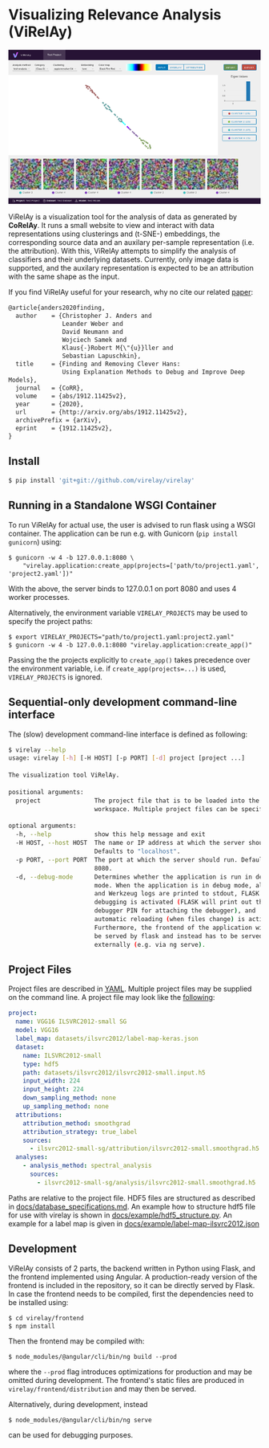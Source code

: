 # Visualizing Relevance Analysis (ViRelAy)
![ViRelAy Screenshot](docs/img/virelay-screenshot.png)

ViRelAy is a visualization tool for the analysis of data as generated by **CoRelAy**.
It runs a small website to view and interact with data representations using clusterings and
(t-SNE-) embeddings, the corresponding source data and an auxilary per-sample representation (i.e. the attribution).
With this, ViRelAy attempts to simplify the analysis of classifiers and their underlying datasets.
Currently, only image data is supported, and the auxilary representation is expected to be an attribution with the same shape as the input.

If you find ViRelAy useful for your research, why no cite our related [paper](https://arxiv.org/abs/1912.11425v2):
```
@article{anders2020finding,
  author    = {Christopher J. Anders and
               Leander Weber and
               David Neumann and
               Wojciech Samek and
               Klaus{-}Robert M{\"{u}}ller and
               Sebastian Lapuschkin},
  title     = {Finding and Removing Clever Hans:
               Using Explanation Methods to Debug and Improve Deep Models},
  journal   = {CoRR},
  volume    = {abs/1912.11425v2},
  year      = {2020},
  url       = {http://arxiv.org/abs/1912.11425v2},
  archivePrefix = {arXiv},
  eprint    = {1912.11425v2},
}
```

## Install
```sh
$ pip install 'git+git://github.com/virelay/virelay'
```

## Running in a Standalone WSGI Container
To run ViRelAy for actual use, the user is advised to run flask using a WSGI container.
The application can be run e.g. with Gunicorn (`pip install gunicorn`) using:

```shell
$ gunicorn -w 4 -b 127.0.0.1:8080 \
    "virelay.application:create_app(projects=['path/to/project1.yaml', 'project2.yaml'])"
```
With the above, the server binds to 127.0.0.1 on port 8080 and uses 4 worker processes.

Alternatively, the environment variable `VIRELAY_PROJECTS` may be used to specify the project paths:
```shell
$ export VIRELAY_PROJECTS="path/to/project1.yaml:project2.yaml"
$ gunicorn -w 4 -b 127.0.0.1:8080 "virelay.application:create_app()"
```

Passing the the projects explicitly to `create_app()` takes precedence over the
environment variable, i.e. if `create_app(projects=...)` is used,
`VIRELAY_PROJECTS` is ignored.


## Sequential-only development command-line interface
The (slow) development command-line interface is defined as following:

```sh
$ virelay --help
usage: virelay [-h] [-H HOST] [-p PORT] [-d] project [project ...]

The visualization tool ViRelAy.

positional arguments:
  project               The project file that is to be loaded into the
                        workspace. Multiple project files can be specified.

optional arguments:
  -h, --help            show this help message and exit
  -H HOST, --host HOST  The name or IP address at which the server should run.
                        Defaults to "localhost".
  -p PORT, --port PORT  The port at which the server should run. Defaults to
                        8080.
  -d, --debug-mode      Determines whether the application is run in debug
                        mode. When the application is in debug mode, all FLASK
                        and Werkzeug logs are printed to stdout, FLASK
                        debugging is activated (FLASK will print out the
                        debugger PIN for attaching the debugger), and
                        automatic reloading (when files change) is activated.
                        Furthermore, the frontend of the application will not
                        be served by flask and instead has to be served
                        externally (e.g. via ng serve).
```


## Project Files
Project files are described in [YAML](https://yaml.org/).
Multiple project files may be supplied on the command line.
A project file may look like the [following](docs/example/project-ilsvrc2012-sg.yaml):

```yaml
project:
  name: VGG16 ILSVRC2012-small SG
  model: VGG16
  label_map: datasets/ilsvrc2012/label-map-keras.json
  dataset:
    name: ILSVRC2012-small
    type: hdf5
    path: datasets/ilsvrc2012/ilsvrc2012-small.input.h5
    input_width: 224
    input_height: 224
    down_sampling_method: none
    up_sampling_method: none
  attributions:
    attribution_method: smoothgrad
    attribution_strategy: true_label
    sources:
      - ilsvrc2012-small-sg/attribution/ilsvrc2012-small.smoothgrad.h5
  analyses:
    - analysis_method: spectral_analysis
      sources:
        - ilsvrc2012-small-sg/analysis/ilsvrc2012-small.smoothgrad.h5
```

Paths are relative to the project file. HDF5 files are structured as described in [docs/database_specifications.md](docs/database_specifications.md).
An example how to structure hdf5 file for use with virelay is shown in [docs/example/hdf5_structure.py](docs/example/hdf5_structure.py).
An example for a label map is given in [docs/example/label-map-ilsvrc2012.json](docs/example/label-map-ilsvrc2012.json)

## Development
ViRelAy consists of 2 parts, the backend written in Python using Flask, and the frontend implemented using Angular.
A production-ready version of the frontend is included in the repository, so it can be directly served by Flask.
In case the frontend needs to be compiled, first the dependencies need to be installed using:
```shell
$ cd virelay/frontend
$ npm install
```

Then the frontend may be compiled with:
```shell
$ node_modules/@angular/cli/bin/ng build --prod
```
where the `--prod` flag introduces optimizations for production and may be omitted during development.
The frontend's static files are produced in `virelay/frontend/distribution` and may then be served.

Alternatively, during development, instead
```shell
$ node_modules/@angular/cli/bin/ng serve
```
can be used for debugging purposes.
